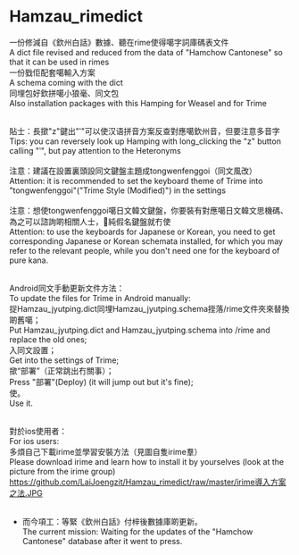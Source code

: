 # Hamzau_rimedict
一份修減自《欽州白話》數據、聽在rime使得噶字詞庫碼表文件<br>
A dict file revised and reduced from the data of "Hamchow Cantonese" so that it can be used in rimes<br>
一份戥佢配套噶輸入方案<br>
A schema coming with the dict<br>
同埋包好欽拼噶小狼毫、同文包<br>
Also installation packages with this Hamping for Weasel and for Trime<br><br>

貼士：長撳"z"鍵出"‵"可以使汉语拼音方案反查對應噶欽州音，但要注意多音字<br>
Tips: you can reversely look up Hamping with long_clicking the "z" button calling "‵", but pay attention to the Heteronyms<br><br>
注意：建議在設置裏頭設同文鍵盤主題成tongwenfenggoi（同文風改）<br>
Attention: it is recommended to set the keyboard theme of Trime into "tongwenfenggoi"("Trime Style (Modified)") in the settings<br><br>
注意：想使tongwenfenggoi噶日文韓文鍵盤，你要裝有對應噶日文韓文思機碼、為之可以諮詢啲相關人士，𠹲純假名鍵盤就冇使<br>
Attention: to use the keyboards for Japanese or Korean, you need to get corresponding Japanese or Korean schemata installed, for which you may refer to the relevant people, while you don't need one for the keyboard of pure kana. <br><br>

Android同文手動更新文件方法：<br>
To update the files for Trime in Android manually: <br>
捉Hamzau_jyutping.dict同埋Hamzau_jyutping.schema挃落/rime文件夾來替換啲舊噶；<br>
Put Hamzau_jyutping.dict and Hamzau_jyutping.schema into /rime and replace the old ones; <br>
入同文設置；<br>
Get into the settings of Trime;<br> 
撳“部署”（正常跳出冇關事）；<br>
Press "部署"(Deploy) (it will jump out but it's fine); <br>
使。<br>
Use it.<br><br>

對於ios使用者：<br>
For ios users: <br>
多煩自己下載irime並學習安裝方法（見圖自隻irime羣）<br>
Please download irime and learn how to install it by yourselves (look at the picture from the irime group) <br>
https://github.com/LaiJoengzit/Hamzau_rimedict/raw/master/irime導入方案之法.JPG <br><br>

* 而今項工：等緊《欽州白話》付梓後數據庫啲更新。<br>
    The current mission: Waiting for the updates of the "Hamchow Cantonese" database after it went to press. 

